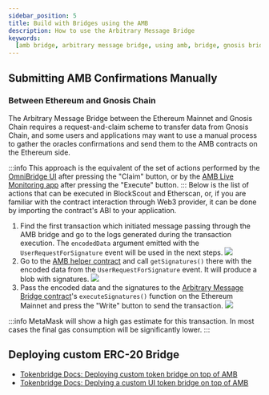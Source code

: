 ```yaml
---
sidebar_position: 5
title: Build with Bridges using the AMB
description: How to use the Arbitrary Message Bridge
keywords:
  [amb bridge, arbitrary message bridge, using amb, bridge, gnosis bridge]
---
```


## Submitting AMB Confirmations Manually

### Between Ethereum and Gnosis Chain

The Arbitrary Message Bridge between the Ethereum Mainnet and Gnosis Chain requires a request-and-claim scheme to transfer data from Gnosis Chain, and some users and applications may want to use a manual process to gather the oracles confirmations and send them to the AMB contracts on the Ethereum side.

:::info
This approach is the equivalent of the set of actions performed by the [OmniBridge UI](https://omni.gnosischain.com/bridge) after pressing the "Claim" button, or by the [AMB Live Monitoring app](https://alm-bridge-monitor.gnosischain.com/) after pressing the "Execute" button.
:::
Below is the list of actions that can be executed in BlockScout and Etherscan, or, if you are familiar with the contract interaction through Web3 provider, it can be done by importing the contract's ABI to your application.

1. Find the first transaction which initiated message passing through the AMB bridge and go to the logs generated during the transaction execution. The `encodedData` argument emitted with the `UserRequestForSignature` event will be used in the next steps.
   ![](/img/bridges/amb_manualconfirmation_userRequestForSignature_encodedData.png)
2. Go to the [AMB helper contract](https://gnosisscan.io/address/0x7d94ece17e81355326e3359115D4B02411825EdD#readContract) and call `getSignatures()` there with the encoded data from the `UserRequestForSignature` event. It will produce a blob with signatures.
   ![](/img/bridges/amb_helper_getsignatures.png)
3. Pass the encoded data and the signatures to the [Arbitrary Message Bridge contract](https://etherscan.io/address/0x4C36d2919e407f0Cc2Ee3c993ccF8ac26d9CE64e#writeProxyContract)'s `executeSignatures()` function on the Ethereum Mainnet and press the "Write" button to send the transaction.
   ![](/img/bridges/amb_eth_executeSignatures.png)

:::info
MetaMask will show a high gas estimate for this transaction. In most cases the final gas consumption will be significantly lower.
:::

## Deploying custom ERC-20 Bridge

- [Tokenbridge Docs: Deploying custom token bridge on top of AMB](https://github.com/tokenbridge/docs/blob/master/eth-xdai-amb-bridge/erc20-to-erc20-extension-linked-with-a-particular-token/deploy-erc20-erc677-erc827-to-erc677-amb-bridge-extension.md)
- [Tokenbridge Docs: Deplying a custom UI token bridge on top of AMB](hhttps://github.com/tokenbridge/docs/blob/master/eth-xdai-amb-bridge/erc20-to-erc20-extension-linked-with-a-particular-token/ui-to-transfer-tokens-through-amb.md)
